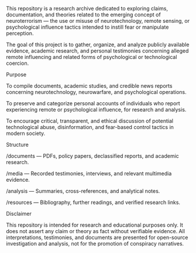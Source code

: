 This repository is a research archive dedicated to exploring claims, documentation, and theories related to the emerging concept of neuroterrorism — the use or misuse of neurotechnology, remote sensing, or psychological influence tactics intended to instill fear or manipulate perception.

The goal of this project is to gather, organize, and analyze publicly available evidence, academic research, and personal testimonies concerning alleged remote influencing and related forms of psychological or technological coercion.

Purpose

To compile documents, academic studies, and credible news reports concerning neurotechnology, neurowarfare, and psychological operations.

To preserve and categorize personal accounts of individuals who report experiencing remote or psychological influence, for research and analysis.

To encourage critical, transparent, and ethical discussion of potential technological abuse, disinformation, and fear-based control tactics in modern society.

Structure

/documents — PDFs, policy papers, declassified reports, and academic research.

/media — Recorded testimonies, interviews, and relevant multimedia evidence.

/analysis — Summaries, cross-references, and analytical notes.

/resources — Bibliography, further readings, and verified research links.

Disclaimer

This repository is intended for research and educational purposes only.
It does not assert any claim or theory as fact without verifiable evidence.
All interpretations, testimonies, and documents are presented for open-source investigation and analysis, not for the promotion of conspiracy narratives.
